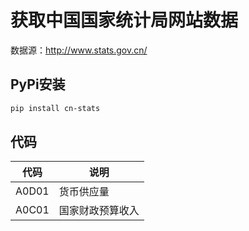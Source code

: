 # 获取中国国家统计局网站数据

数据源：http://www.stats.gov.cn/

## PyPi安装

```bash
pip install cn-stats
```

## 代码

代码 | 说明
---|---
A0D01|货币供应量
A0C01|国家财政预算收入
